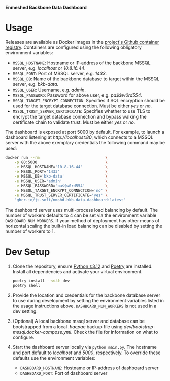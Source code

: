 **Enmeshed Backbone Data Dashboard**

# Usage

Releases are available as Docker images in the [project's Github container registry](https://github.com/js-soft/nmshd-bkb-data-dashboard/pkgs/container/nmshd-bkb-data-dashboard). Containers are configured using the following obligatory environment variables:

- `MSSQL_HOSTNAME`: Hostname or IP-address of the backbone MSSQL server, e.g. _localhost_ or _10.8.16.44_.
- `MSSQL_PORT`: Port of MSSQL server, e.g. _1433_.
- `MSSQL_DB`: Name of the backbone database to target within the MSSQL server, e.g. _bkb-data_.
- `MSSQL_USER`: Username, e.g. _admin_.
- `MSSQL_PASSWORD`: Password for above user, e.g. _pa$$w0rd554_.
- `MSSQL_TARGET_ENCRYPT_CONNECTION`: Specifies if SQL encryption should be used for the target database connection. Must be either _yes_ or _no_.
- `MSSQL_TRUST_SERVER_CERTIFICATE`: Specifies whether to use TLS to encrypt the target database connection and bypass walking the certificate chain to validate trust. Must be either _yes_ or _no_.

The dashboard is exposed at port 5000 by default. For example, to launch a dashboard listening at _http://localhost:80_, which connects to a MSSQL server with the above exemplary credentials the following command may be used:

```bash
docker run --rm                             \
	-p 80:5000                              \
	-e MSSQL_HOSTNAME='10.8.16.44'          \
	-e MSSQL_PORT='1433'                    \
	-e MSSQL_DB='bkb-data'                  \
	-e MSSQL_USER='admin'                   \
	-e MSSQL_PASSWORD='pa$$w0rd554'         \
	-e MSSQL_TARGET_ENCRYPT_CONNECTION='no' \
	-e MSSQL_TRUST_SERVER_CERTIFICATE='yes' \
	"ghcr.io/js-soft/nmshd-bkb-data-dashboard:latest"
```

The dashboard server uses multi-process load balancing by default. The number of workers defaults to 4 can be set via the environment variable `DASHBOARD_NUM_WORKERS`. If your method of deployment has other means of horizontal scaling the built-in load balancing can be disabled by setting the number of workers to 1.

# Dev Setup

1. Clone the repository, ensure [Python ≥3.12](https://github.com/pyenv/pyenv) and [Poetry](https://python-poetry.org/) are installed. Install all dependencies and activate your virtual environment.

    ```bash
    poetry install --with dev
    poetry shell
    ```

2. Provide the location and credentials for the backbone database server to use during development by setting the environment variables listed in the usage instructions above. `DASHBOARD_NUM_WORKERS` is not used in a dev setting.

3. (Optional) A local backbone mssql server and database can be bootstrapped from a local _.bacpac_ backup file using _dev/bootstrap-mssql.docker-compose.yml_. Check the file for information on what to configure.

4. Start the dashboard server locally via `python main.py`. The hostname and port default to _localhost_ and _5000_, respectively. To override these defaults use the environment variables:
    - `DASHBOARD_HOSTNAME`: Hostname or IP-address of dashboard server
    - `DASHBOARD_PORT`: Port of dashboard server
